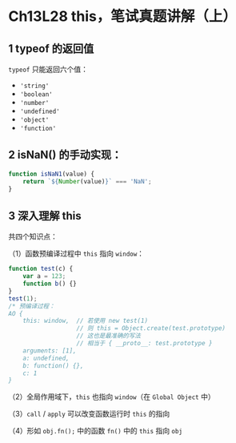 # Ch13L28 this，笔试真题讲解（上）



## 1 typeof 的返回值

`typeof` 只能返回六个值：

- `'string'`
- `'boolean'`
- `'number'`
- `'undefined'`
- `'object'`
- `'function'`



## 2 isNaN() 的手动实现：

```js
function isNaN1(value) {
    return `${Number(value)}` === 'NaN';
}
```



## 3 深入理解 this

共四个知识点：

（1）函数预编译过程中 `this` 指向 `window`：

```js
function test(c) {
    var a = 123;
    function b() {}
}
test(1);
/* 预编译过程：
AO {
    this: window,  // 若使用 new test(1) 
                   // 则 this = Object.create(test.prototype)
                   // 这也是最准确的写法
                   // 相当于 { __proto__: test.prototype }
    arguments: [1],
    a: undefined,
    b: function() {},
    c: 1
}
```



（2）全局作用域下，`this` 也指向 `window`（在 `Global Object` 中）

（3）`call` / `apply` 可以改变函数运行时 `this` 的指向

（4）形如 `obj.fn();` 中的函数 `fn()` 中的 `this` 指向 `obj`
